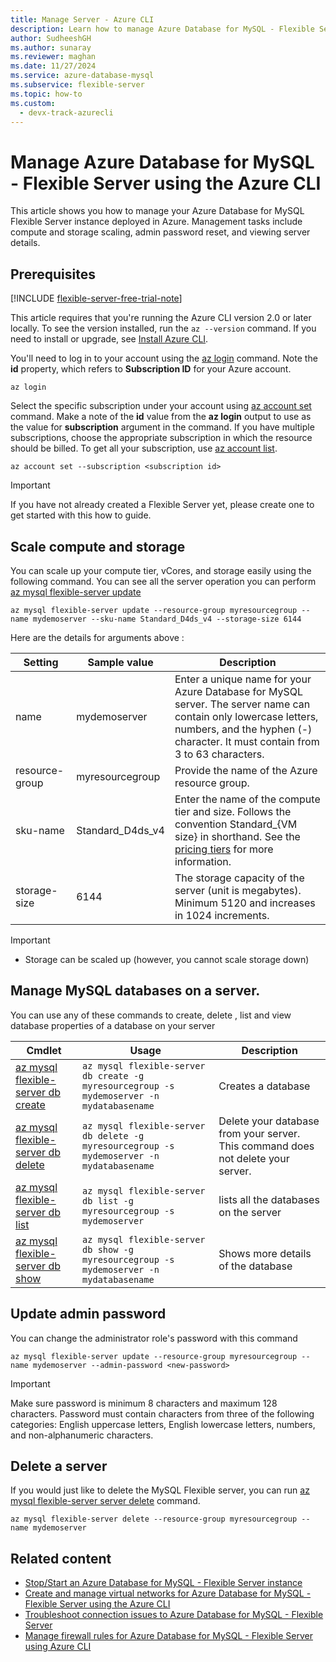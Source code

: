 ```yaml
---
title: Manage Server - Azure CLI
description: Learn how to manage Azure Database for MySQL - Flexible Server from the Azure CLI.
author: SudheeshGH
ms.author: sunaray
ms.reviewer: maghan
ms.date: 11/27/2024
ms.service: azure-database-mysql
ms.subservice: flexible-server
ms.topic: how-to
ms.custom:
  - devx-track-azurecli
---
```


# Manage Azure Database for MySQL - Flexible Server using the Azure CLI

This article shows you how to manage your Azure Database for MySQL Flexible Server instance deployed in Azure. Management tasks include compute and storage scaling, admin password reset, and viewing server details.

## Prerequisites

[!INCLUDE [flexible-server-free-trial-note](../includes/flexible-server-free-trial-note.md)]

This article requires that you're running the Azure CLI version 2.0 or later locally. To see the version installed, run the `az --version` command. If you need to install or upgrade, see [Install Azure CLI](/cli/azure/install-azure-cli).

You'll need to log in to your account using the [az login](/cli/azure/reference-index#az-login) command. Note the **id** property, which refers to **Subscription ID** for your Azure account.

```azurecli-interactive
az login
```

Select the specific subscription under your account using [az account set](/cli/azure/account) command. Make a note of the **id** value from the **az login** output to use as the value for **subscription** argument in the command. If you have multiple subscriptions, choose the appropriate subscription in which the resource should be billed. To get all your subscription, use [az account list](/cli/azure/account#az-account-list).

```azurecli
az account set --subscription <subscription id>
```

> [!IMPORTANT]  
> If you have not already created a Flexible Server yet, please create one to get started with this how to guide.

## Scale compute and storage

You can scale up your compute tier, vCores, and storage easily using the following command. You can see all the server operation you can perform [az mysql flexible-server update](/cli/azure/mysql/flexible-server#az-mysql-flexible-server-update)

```azurecli-interactive
az mysql flexible-server update --resource-group myresourcegroup --name mydemoserver --sku-name Standard_D4ds_v4 --storage-size 6144
```

Here are the details for arguments above :

**Setting** | **Sample value** | **Description**
---|---|---
name | mydemoserver | Enter a unique name for your Azure Database for MySQL server. The server name can contain only lowercase letters, numbers, and the hyphen (-) character. It must contain from 3 to 63 characters.
resource-group | myresourcegroup | Provide the name of the Azure resource group.
sku-name|Standard_D4ds_v4|Enter the name of the compute tier and size. Follows the convention Standard_{VM size} in shorthand. See the [pricing tiers](../concepts-pricing-tiers.md) for more information.
storage-size | 6144 | The storage capacity of the server (unit is megabytes). Minimum 5120 and increases in 1024 increments.

> [!IMPORTANT]  
> - Storage can be scaled up (however, you cannot scale storage down)

## Manage MySQL databases on a server.

You can use any of these commands to create, delete , list and view database properties of a database on your server

| Cmdlet | Usage | Description |
| --- | --- | --- |
| [az mysql flexible-server db create](/cli/azure/mysql/flexible-server/db#az-mysql-flexible-server-db-create) | ```az mysql flexible-server db create -g myresourcegroup -s mydemoserver -n mydatabasename``` | Creates a database |
| [az mysql flexible-server db delete](/cli/azure/mysql/flexible-server/db#az-mysql-flexible-server-db-delete) | ```az mysql flexible-server db delete -g myresourcegroup -s mydemoserver -n mydatabasename``` | Delete your database from your server. This command does not delete your server. |
| [az mysql flexible-server db list](/cli/azure/mysql/flexible-server/db#az-mysql-flexible-server-db-list) | ```az mysql flexible-server db list -g myresourcegroup -s mydemoserver``` | lists all the databases on the server |
| [az mysql flexible-server db show](/cli/azure/mysql/flexible-server/db#az-mysql-flexible-server-db-show) | ```az mysql flexible-server db show -g myresourcegroup -s mydemoserver -n mydatabasename``` | Shows more details of the database |

## Update admin password

You can change the administrator role's password with this command

```azurecli-interactive
az mysql flexible-server update --resource-group myresourcegroup --name mydemoserver --admin-password <new-password>
```

> [!IMPORTANT]  
> Make sure password is minimum 8 characters and maximum 128 characters.
> Password must contain characters from three of the following categories: English uppercase letters, English lowercase letters, numbers, and non-alphanumeric characters.

## Delete a server

If you would just like to delete the MySQL Flexible server, you can run [az mysql flexible-server server delete](/cli/azure/mysql/flexible-server#az-mysql-flexible-server-delete) command.

```azurecli-interactive
az mysql flexible-server delete --resource-group myresourcegroup --name mydemoserver
```

## Related content

- [Stop/Start an Azure Database for MySQL - Flexible Server instance](how-to-stop-start-server-portal.md)
- [Create and manage virtual networks for Azure Database for MySQL - Flexible Server using the Azure CLI](how-to-manage-virtual-network-cli.md)
- [Troubleshoot connection issues to Azure Database for MySQL - Flexible Server](how-to-troubleshoot-common-connection-issues.md)
- [Manage firewall rules for Azure Database for MySQL - Flexible Server using Azure CLI](how-to-manage-firewall-cli.md)
